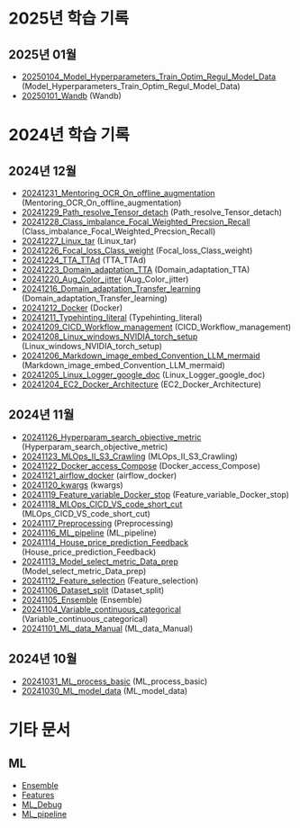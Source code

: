 # 2025년 학습 기록

## 2025년 01월

- [20250104_Model_Hyperparameters_Train_Optim_Regul_Model_Data](_Daily/20250104_Model_Hyperparameters_Train_Optim_Regul_Model_Data.md) (Model_Hyperparameters_Train_Optim_Regul_Model_Data)
- [20250101_Wandb](_Daily/20250101_Wandb.md) (Wandb)

# 2024년 학습 기록

## 2024년 12월

- [20241231_Mentoring_OCR_On_offline_augmentation](_Daily/20241231_Mentoring_OCR_On_offline_augmentation.md) (Mentoring_OCR_On_offline_augmentation)
- [20241229_Path_resolve_Tensor_detach](_Daily/20241229_Path_resolve_Tensor_detach.md) (Path_resolve_Tensor_detach)
- [20241228_Class_imbalance_Focal_Weighted_Precsion_Recall](_Daily/20241228_Class_imbalance_Focal_Weighted_Precsion_Recall.md) (Class_imbalance_Focal_Weighted_Precsion_Recall)
- [20241227_Linux_tar](_Daily/20241227_Linux_tar.md) (Linux_tar)
- [20241226_Focal_loss_Class_weight](_Daily/20241226_Focal_loss_Class_weight.md) (Focal_loss_Class_weight)
- [20241224_TTA_TTAd](_Daily/20241224_TTA_TTAd.md) (TTA_TTAd)
- [20241223_Domain_adaptation_TTA](_Daily/20241223_Domain_adaptation_TTA.md) (Domain_adaptation_TTA)
- [20241220_Aug_Color_jitter](_Daily/20241220_Aug_Color_jitter.md) (Aug_Color_jitter)
- [20241216_Domain_adaptation_Transfer_learning](_Daily/20241216_Domain_adaptation_Transfer_learning.md) (Domain_adaptation_Transfer_learning)
- [20241212_Docker](_Daily/20241212_Docker.md) (Docker)
- [20241211_Typehinting_literal](_Daily/20241211_Typehinting_literal.md) (Typehinting_literal)
- [20241209_CICD_Workflow_management](_Daily/20241209_CICD_Workflow_management.md) (CICD_Workflow_management)
- [20241208_Linux_windows_NVIDIA_torch_setup](_Daily/20241208_Linux_windows_NVIDIA_torch_setup.md) (Linux_windows_NVIDIA_torch_setup)
- [20241206_Markdown_image_embed_Convention_LLM_mermaid](_Daily/20241206_Markdown_image_embed_Convention_LLM_mermaid.md) (Markdown_image_embed_Convention_LLM_mermaid)
- [20241205_Linux_Logger_google_doc](_Daily/20241205_Linux_Logger_google_doc.md) (Linux_Logger_google_doc)
- [20241204_EC2_Docker_Architecture](_Daily/20241204_EC2_Docker_Architecture.md) (EC2_Docker_Architecture)

## 2024년 11월

- [20241126_Hyperparam_search_objective_metric](_Daily/20241126_Hyperparam_search_objective_metric.md) (Hyperparam_search_objective_metric)
- [20241123_MLOps_II_S3_Crawling](_Daily/20241123_MLOps_II_S3_Crawling.md) (MLOps_II_S3_Crawling)
- [20241122_Docker_access_Compose](_Daily/20241122_Docker_access_Compose.md) (Docker_access_Compose)
- [20241121_airflow_docker](_Daily/20241121_airflow_docker.md) (airflow_docker)
- [20241120_kwargs](_Daily/20241120_kwargs.md) (kwargs)
- [20241119_Feature_variable_Docker_stop](_Daily/20241119_Feature_variable_Docker_stop.md) (Feature_variable_Docker_stop)
- [20241118_MLOps_CICD_VS_code_short_cut](_Daily/20241118_MLOps_CICD_VS_code_short_cut.md) (MLOps_CICD_VS_code_short_cut)
- [20241117_Preprocessing](_Daily/20241117_Preprocessing.md) (Preprocessing)
- [20241116_ML_pipeline](_Daily/20241116_ML_pipeline.md) (ML_pipeline)
- [20241114_House_price_prediction_Feedback](_Daily/20241114_House_price_prediction_Feedback.md) (House_price_prediction_Feedback)
- [20241113_Model_select_metric_Data_prep](_Daily/20241113_Model_select_metric_Data_prep.md) (Model_select_metric_Data_prep)
- [20241112_Feature_selection](_Daily/20241112_Feature_selection.md) (Feature_selection)
- [20241106_Dataset_split](_Daily/20241106_Dataset_split.md) (Dataset_split)
- [20241105_Ensemble](_Daily/20241105_Ensemble.md) (Ensemble)
- [20241104_Variable_continuous_categorical](_Daily/20241104_Variable_continuous_categorical.md) (Variable_continuous_categorical)
- [20241101_ML_data_Manual](_Daily/20241101_ML_data_Manual.md) (ML_data_Manual)

## 2024년 10월

- [20241031_ML_process_basic](_Daily/20241031_ML_process_basic.md) (ML_process_basic)
- [20241030_ML_model_data](_Daily/20241030_ML_model_data.md) (ML_model_data)

# 기타 문서

## ML

- [Ensemble](ML/Ensemble.md)
- [Features](ML/Features.md)
- [ML_Debug](ML/ML_Debug.md)
- [ML_pipeline](ML/ML_pipeline.md)
